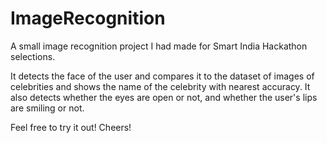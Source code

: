 # ImageRecognition
A small image recognition project I had made for Smart India Hackathon selections.

It detects the face of the user and compares it to the dataset of images of celebrities and shows the name of the celebrity with nearest accuracy.
It also detects whether the eyes are open or not, and whether the user's lips are smiling or not.

Feel free to try it out! Cheers!
